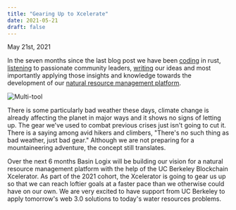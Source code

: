 ```yaml
---
title: "Gearing Up to Xcelerate"
date: 2021-05-21
draft: false
---
```

May 21st, 2021

In the seven months since the last blog post we have been [coding](https://industryconnect.io/Authority/ViewCertificate?guid=d0640a6f-a54a-45a7-bdd2-a1dacebed1e9) in rust, [listening](https://www.crowdcast.io/e/polkadot-conversations-session4/register) to passionate community leaders, [writing](https://github.com/Greenetwork/BLX_whitepaper/raw/main/BasinLogix_whitepaper.pdf) our ideas and most importantly applying those insights and knowledge towards the development of our [natural resource management platform](platform.basinlogix.com).

![Multi-tool](/images/pics/multitool.jpg)

There is some particularly bad weather these days, climate change is already affecting the planet in major ways and it shows no signs of letting up. The gear we've used to combat previous crises just isn't going to cut it. There is a saying among avid hikers and climbers, "There's no such thing as bad weather, just bad gear." Although we are not preparing for a mountaineering adventure, the concept still translates. 


Over the next 6 months Basin Logix will be building our vision for a natural resource management platform with the help of the UC Berkeley Blockchain Xcelerator. As part of the 2021 cohort, the Xcelerator is going to gear us up so that we can reach loftier goals at a faster pace than we otherwise could have on our own. We are very excited to have support from UC Berkeley to apply tomorrow's web 3.0 solutions to today's water resources problems.

